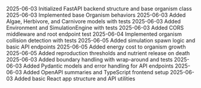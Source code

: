 2025-06-03 Initialized FastAPI backend structure and base organism class
2025-06-03 Implemented base Organism behaviors
2025-06-03 Added Algae, Herbivore, and Carnivore models with tests
2025-06-03 Added Environment and SimulationEngine with tests
2025-06-03 Added CORS middleware and root endpoint test
2025-06-04 Implemented organism collision detection with tests
2025-06-05 Added simulation spawn logic and basic API endpoints
2025-06-05 Added energy cost to organism growth
2025-06-05 Added reproduction thresholds and nutrient release on death
2025-06-03 Added boundary handling with wrap-around and tests
2025-06-03 Added Pydantic models and error handling for API endpoints
2025-06-03 Added OpenAPI summaries and TypeScript frontend setup
2025-06-03 Added basic React app structure and API utilities
